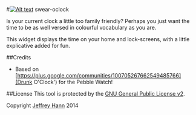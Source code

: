 #[![Alt text](https://developer.android.com/images/brand/en_app_rgb_wo_45.png "Android app on Google Play")](https://play.google.com/store/apps/details?id=com.obihann.swear) swear-oclock 

Is your current clock a little too family friendly? Perhaps you just want the time to be as well versed in colourful vocabulary as you are.

This widget displays the time on your home and lock-screens, with a little explicative added for fun.

##Credits
* Based on [https://plus.google.com/communities/100705267662549485766](Drunk O'Clock') for the Pebble Watch!

##License
This tool is protected by the [GNU General Public License v2](http://www.gnu.org/licenses/gpl-2.0.html).

Copyright [Jeffrey Hann](http://jeffreyhann.ca/) 2014


